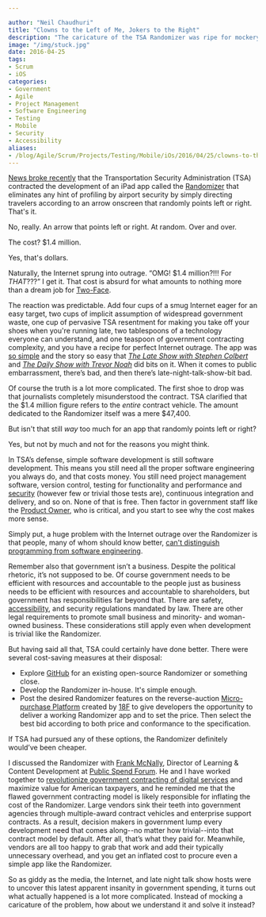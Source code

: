 ```yaml
---

author: "Neil Chaudhuri"
title: "Clowns to the Left of Me, Jokers to the Right"
description: "The caricature of the TSA Randomizer was ripe for mockery, but the reality is complicated."
image: "/img/stuck.jpg"
date: 2016-04-25
tags:
- Scrum
- iOS
categories: 
- Government
- Agile
- Project Management
- Software Engineering
- Testing
- Mobile
- Security
- Accessibility
aliases:
- /blog/Agile/Scrum/Projects/Testing/Mobile/iOs/2016/04/25/clowns-to-the-left-of-me-jokers-to-the-right
---
```


[News broke recently](http://gizmodo.com/tsas-1-4-million-app-takes-about-10-minutes-to-build-1769084655) that the 
Transportation Security Administration (TSA) contracted the development of an iPad app called the 
[Randomizer](https://www.youtube.com/watch?v=P_KmFJ2gGzw) that eliminates any hint of profiling by airport security by simply 
directing travelers according to an arrow onscreen that randomly points left or right. That's it.

No, really. An arrow that points left or right. At random. Over and over.

The cost? $1.4 million.

Yes, that's dollars.

Naturally, the Internet sprung into outrage. “OMG! $1.4 million?!!! For *THAT*???”
I get it. That cost is absurd for what amounts to nothing more than a dream job for [Two-Face](http://batman.wikia.com/wiki/Two-Face).

The reaction was predictable. Add four cups of a smug Internet eager for an easy target, two cups of implicit 
assumption of widespread government waste, one cup of pervasive TSA resentment for making you take off your shoes when you're running late, 
two tablespoons of a technology  
everyone can understand, and one teaspoon of government contracting complexity, and you have a recipe for perfect Internet 
outrage. The app was [so simple](https://www.youtube.com/watch?v=6GEpqmPL3bg) and the story so easy that 
*[The Late Show with Stephen Colbert](https://grabien.com/file.php?id=86239)* and 
*[The Daily Show with Trevor Noah](http://www.cc.com/video-clips/e42km1/the-daily-show-with-trevor-noah-the-tsa-s-randomizer-app)* 
did bits on it. When it comes to public embarrassment, there’s bad, and then there’s late-night-talk-show-bit bad. 

Of course the truth is a lot more complicated. The first shoe to drop was that journalists completely misunderstood the contract. TSA 
clarified that the $1.4 million figure refers to the *entire* contract vehicle. The amount dedicated to the Randomizer itself 
was a mere $47,400.

But isn't that still *way* too much for an app that randomly points left or right?

Yes, but not by much and not for the reasons you might think.

In TSA’s defense, simple software development is still software development. This means you still need all the proper 
software engineering you always do, and that costs money. You still need project management software, version control, 
testing for functionality and performance and 
[security](https://www.owasp.org/index.php/Mobile_Top_10_2016-Top_10) (however few or trivial those tests are), 
continuous integration and delivery, and so on. None of that is free. Then factor in government staff like the 
[Product Owner](https://playbook.cio.gov/#play6), who is critical, and you start to see why the cost makes more sense.

Simply put, a huge problem with the Internet outrage over the Randomizer is that people, many of whom should know better, 
[can't distinguish programming from software engineering](/blog/Programming/Testing/Projects/Agile/2016/04/02/the-art-of-software-engineering).

Remember also that government isn’t a business. Despite the political rhetoric, it’s not supposed to be. Of course 
government needs to be efficient with resources and accountable to the people just as business needs to be efficient with 
resources and accountable to shareholders, but government has responsibilities far beyond that. There are safety, 
[accessibility](http://www.section508.gov/), and security regulations mandated by law. There are other legal requirements 
to promote small business and minority- and woman-owned business. These considerations still apply even when development 
is trivial like the Randomizer.

But having said all that, TSA could certainly have done better. There were several cost-saving measures at their disposal:

* Explore [GitHub](https://github.com/) for an existing open-source Randomizer or something close.
* Develop the Randomizer in-house. It's simple enough. 
* Post the desired Randomizer features on the reverse-auction 
[Micro-purchase Platform](https://18f.gsa.gov/2016/01/07/announcing-the-18f-micro-purchase-platform/) created by 
[18F](https://18f.gsa.gov/) to give developers the opportunity to deliver a working Randomizer app and to set the price. 
Then select the best bid according to both price and conformance to the specification.

If TSA had pursued any of these options, the Randomizer definitely would’ve been cheaper.     

I discussed the Randomizer with [Frank McNally](https://twitter.com/NecessitysChild), Director of Learning & Content 
Development at [Public Spend Forum](http://publicspendforum.net/). He and I have worked together to 
[revolutionize government contracting of digital services](/blog/Projects/Agile/Scrum/Programming/Testing/2015/10/24/all-we-do-is-win-win-win) 
and maximize value for American taxpayers, and he reminded me that the flawed government contracting model is likely responsible 
for inflating the cost of the Randomizer. Large vendors sink their teeth into government agencies through multiple-award 
contract vehicles and enterprise support contracts. As a result, decision makers in government lump every development 
need that comes along--no matter how trivial--into that contract model by default. After all, that’s what they paid 
for. Meanwhile, vendors are all too happy to grab that work and add their typically unnecessary overhead, and you get an inflated 
cost to procure even a simple app like the Randomizer.

So as giddy as the media, the Internet, and late night talk show hosts were to uncover this latest apparent insanity in government 
spending, it turns out what actually happened is a lot more complicated. Instead of mocking a caricature of the problem,
how about we understand it and solve it instead?

